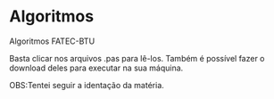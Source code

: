 # Algoritmos
 Algoritmos FATEC-BTU

Basta clicar nos arquivos .pas para lê-los. Também é possível fazer o download deles para executar na sua máquina.

OBS:Tentei seguir a identação da matéria.
